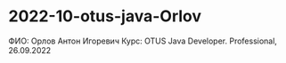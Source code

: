 # 2022-10-otus-java-Orlov

ФИО: Орлов Антон Игоревич
Курс: OTUS Java Developer. Professional, 26.09.2022
